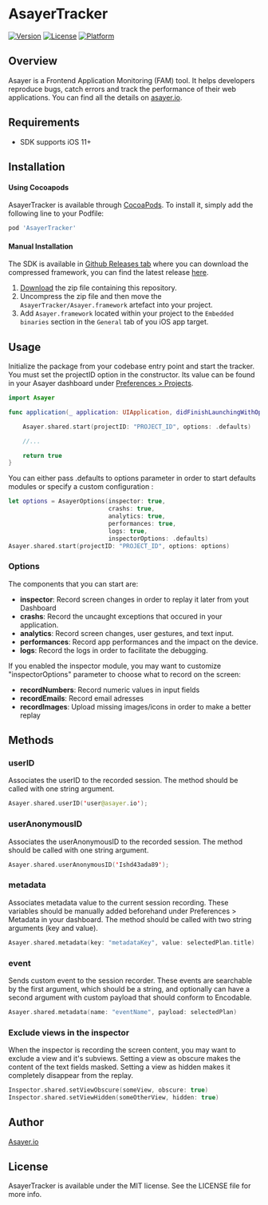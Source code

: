 # AsayerTracker

[![Version](https://img.shields.io/cocoapods/v/AsayerTracker.svg?style=flat)](https://cocoapods.org/pods/AsayerTracker)
[![License](https://img.shields.io/cocoapods/l/AsayerTracker.svg?style=flat)](https://cocoapods.org/pods/AsayerTracker)
[![Platform](https://img.shields.io/cocoapods/p/AsayerTracker.svg?style=flat)](https://cocoapods.org/pods/AsayerTracker)

## Overview

Asayer is a Frontend Application Monitoring (FAM) tool. It helps developers reproduce bugs, catch errors and track the performance of their web applications.
You can find all the details on [asayer.io](https://asayer.io/).

## Requirements

* SDK supports iOS 11+

## Installation

#### Using Cocoapods
AsayerTracker is available through [CocoaPods](https://cocoapods.org). To install it, simply add the following line to your Podfile:

```ruby
pod 'AsayerTracker'
```

#### Manual Installation
The SDK is available in [Github Releases tab](https://github.com/asayerio/ios-tracker/releases) where you can download the compressed framework, you can find the latest release [here](https://github.com/asayerio/ios-tracker/releases/latest).

1. [Download](https://github.com/asayerio/ios-tracker/releases/latest) the zip file containing this repository.
2. Uncompress the zip file and then move the `AsayerTracker/Asayer.framework` artefact into your project.
3. Add `Asayer.framework` located within your project to the `Embedded binaries` section in the `General` tab of you iOS app target.

## Usage
Initialize the package from your codebase entry point and start the tracker. You must set the projectID option in the constructor. Its value can be found in your Asayer dashboard under [Preferences > Projects](https://app.asayer.io/client/projects).

```swift
import Asayer

func application(_ application: UIApplication, didFinishLaunchingWithOptions launchOptions: [UIApplication.LaunchOptionsKey: Any]?) -> Bool {

    Asayer.shared.start(projectID: "PROJECT_ID", options: .defaults)

    //...

    return true
}
```

You can either pass .defaults to options parameter in order to start defaults modules or specify a custom configuration :

```swift
let options = AsayerOptions(inspector: true,
                            crashs: true,
                            analytics: true,
                            performances: true,
                            logs: true,
                            inspectorOptions: .defaults)
Asayer.shared.start(projectID: "PROJECT_ID", options: options)
```
### Options
The components that you can start are:

- **inspector**: Record screen changes in order to replay it later from yout Dashboard
- **crashs**: Record the uncaught exceptions that occured in your application.
- **analytics**: Record screen changes, user gestures, and text input.
- **performances**: Record app performances and the impact on the device.
- **logs**: Record the logs in order to facilitate the debugging.

If you enabled the inspector module, you may want to customize "inspectorOptions" parameter to choose what to record on the screen:

- **recordNumbers**: Record numeric values in input fields
- **recordEmails**: Record email adresses
- **recordImages**: Upload missing images/icons in order to make a better replay

## Methods
### userID
Associates the userID to the recorded session. The method should be called with one string argument.

```swift
Asayer.shared.userID('user@asayer.io');
```

### userAnonymousID
Associates the userAnonymousID to the recorded session. The method should be called with one string argument.

```swift
Asayer.shared.userAnonymousID('Ishd43ada89');
```

### metadata
Associates metadata value to the current session recording. These variables should be manually added beforehand under Preferences > Metadata in your dashboard. The method should be called with two string arguments (key and value).

```swift
Asayer.shared.metadata(key: "metadataKey", value: selectedPlan.title)
```

### event
Sends custom event to the session recorder. These events are searchable by the first argument, which should be a string, and optionally can have a second argument with custom payload that should conform to Encodable.

```swift
Asayer.shared.metadata(name: "eventName", payload: selectedPlan)
```

### Exclude views in the inspector
When the inspector is recording the screen content, you may want to exclude a view and it's subviews.
Setting a view as obscure makes the content of the text fields masked.
Setting a view as hidden makes it completely disappear from the replay.

```swift
Inspector.shared.setViewObscure(someView, obscure: true)
Inspector.shared.setViewHidden(someOtherView, hidden: true)
```

## Author

[Asayer.io](https://asayer.io/)

## License

AsayerTracker is available under the MIT license. See the LICENSE file for more info.
